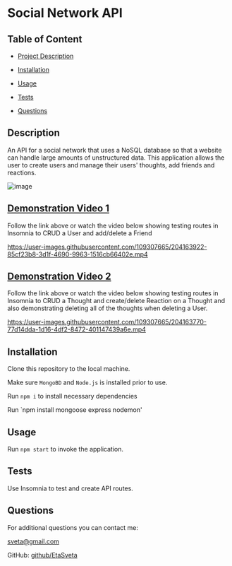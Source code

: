 
  # Social Network API

  
  ## Table of Content
  - [Project Description](#description)
  - [Installation](#installation)
  - [Usage](#usage)
  
  - [Tests](#tests)
  - [Questions](#questions)

  ## Description
  An API for a social network that uses a NoSQL database so that a website can handle large amounts of unstructured data. This application allows the user to create users and manage their users' thoughts, add friends and reactions.
  
  ![image](https://user-images.githubusercontent.com/109307665/204163398-ebe758e0-7e8f-486a-b3bb-217a90b34655.png)
  
  ## [Demonstration Video 1](https://drive.google.com/file/d/1PowCQbLJXq1TXDspTCahMe0HTgHEQgRy/view)
  
  Follow the link above or watch the video below showing testing routes in Insomnia to CRUD a User and add/delete a Friend

https://user-images.githubusercontent.com/109307665/204163922-85cf23b8-3d1f-4690-9963-1516cb66402e.mp4


  
  ## [Demonstration Video 2](https://drive.google.com/file/d/13bPBXIM1hR7-LkiwLJrJAfPMP9QZ1u43/view)
  
  Follow the link above or watch the video below showing testing routes in Insomnia to CRUD a Thought and create/delete Reaction on a Thought and also demonstrating deleting all of the thoughts when deleting a User. 
  
  https://user-images.githubusercontent.com/109307665/204163770-77d14dda-1d16-4df2-8472-401147439a6e.mp4

  ## Installation
  Clone this repository to the local machine. 
  
  Make sure `MongoBD` and `Node.js` is installed prior to use. 
  
  Run `npm i`  to  install necessary dependencies
  
  Run `npm install mongoose express nodemon'
  
  ## Usage
  Run `npm start` to invoke the application. 

  

    
  ## Tests
  Use Insomnia to test and create API routes.
  
  ## Questions
  For additional questions you can contact me:

  sveta@gmail.com

  GitHub: [github/EtaSveta](http://github.com/EtaSveta)

